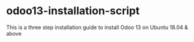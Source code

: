 # odoo13-installation-script
This is a three step installation guide to install Odoo 13 on Ubuntu 18.04 &amp; above
